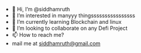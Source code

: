 - 👋 Hi, I’m @siddhamruth
- 👀 I’m interested in manyyy thingssssssssssssssss
- 🌱 I’m currently learning Blockchain and linux
- 💞️ I’m looking to collaborate on any Defi Project
- 📫 How to reach me? 
-   mail me at siddhamruth@gmail.com

<!---
siddhamruth/siddhamruth is a ✨ special ✨ repository because its `README.md` (this file) appears on your GitHub profile.
You can click the Preview link to take a look at your changes.
--->
